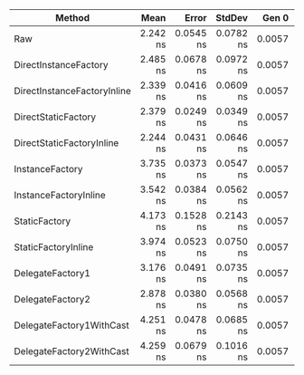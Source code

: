 |                      Method |     Mean |     Error |    StdDev |  Gen 0 | Allocated |
|---------------------------- |---------:|----------:|----------:|-------:|----------:|
|                         Raw | 2.242 ns | 0.0545 ns | 0.0782 ns | 0.0057 |      24 B |
|       DirectInstanceFactory | 2.485 ns | 0.0678 ns | 0.0972 ns | 0.0057 |      24 B |
| DirectInstanceFactoryInline | 2.339 ns | 0.0416 ns | 0.0609 ns | 0.0057 |      24 B |
|         DirectStaticFactory | 2.379 ns | 0.0249 ns | 0.0349 ns | 0.0057 |      24 B |
|   DirectStaticFactoryInline | 2.244 ns | 0.0431 ns | 0.0646 ns | 0.0057 |      24 B |
|             InstanceFactory | 3.735 ns | 0.0373 ns | 0.0547 ns | 0.0057 |      24 B |
|       InstanceFactoryInline | 3.542 ns | 0.0384 ns | 0.0562 ns | 0.0057 |      24 B |
|               StaticFactory | 4.173 ns | 0.1528 ns | 0.2143 ns | 0.0057 |      24 B |
|         StaticFactoryInline | 3.974 ns | 0.0523 ns | 0.0750 ns | 0.0057 |      24 B |
|            DelegateFactory1 | 3.176 ns | 0.0491 ns | 0.0735 ns | 0.0057 |      24 B |
|            DelegateFactory2 | 2.878 ns | 0.0380 ns | 0.0568 ns | 0.0057 |      24 B |
|    DelegateFactory1WithCast | 4.251 ns | 0.0478 ns | 0.0685 ns | 0.0057 |      24 B |
|    DelegateFactory2WithCast | 4.259 ns | 0.0679 ns | 0.1016 ns | 0.0057 |      24 B |
